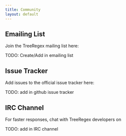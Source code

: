 ```yaml
---
title: Community
layout: default
---
```


## Emailing List
Join the TreeRegex mailing list here:

TODO: Create/Add in emailing list

## Issue Tracker

Add issues to the official issue tracker here:

TODO: add in github issue tracker

## IRC Channel

For faster responses, chat with TreeRegex developers on

TODO: add in IRC channel

